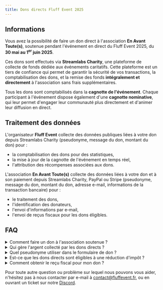 ```yaml
---
title: Dons directs Fluff Event 2025
---
```


## Informations

Vous avez la possibilité de faire un don direct à l'association **En Avant Toute(s)**, soutenue
pendant l'événement en direct du Fluff Event 2025, du **30 mai au 1<sup>er</sup> juin 2025**.

Ces dons sont effectués via **Streamlabs Charity**, une plateforme de collecte de fonds
dédiée aux événements caritatifs. Cette plateforme est un tiers de confiance qui permet de garantir
la sécurité de vos transactions, la comptabilisation des dons, et la remise des fonds
**intégralement et directement** à l'association sans frais supplémentaires.

Tous les dons sont comptabilisés dans la **cagnotte de l'événement**. Chaque participant à
l'événement dispose également d'une **cagnotte nominative**, qui leur permet d'engager leur
communauté plus directement et d'animer leur diffusion en direct.


## Traitement des données

L'organisateur **Fluff Event** collecte des données publiques liées à votre don depuis
Streamlabs Charity (pseudonyme, message du don, montant du don) pour :
- la comptabilisation des dons pour des statistiques,
- la mise à jour de la cagnotte de l'événement en temps réel,
- l'attribution des récompenses associées aux dons.

L'association **En Avant Toute(s)** collecte des données liées à votre don et à son
paiement depuis Streamlabs Charity, PayPal ou Stripe (pseudonyme, message du don, montant du don,
adresse e-mail, informations de la transaction bancaire) pour :
- le traitement des dons,
- l'identification des donateurs,
- l'envoi d'informations par e-mail,
- l'envoi de reçus fiscaux pour les dons éligibles.


## FAQ

<details>
<summary>Comment faire un don à l'association soutenue ?</summary>

Vous pouvez faire un don à **En Avant Toute(s)** pendant l'événement en direct, du
**30 mai au 1<sup>er</sup> juin 2025**. Pour cela, rendez-vous sur la page **Streamlabs Charity**
de l'événement que vous pouvez trouver depuis :
- la chaîne Twitch d'un participant, dont le lien est rattaché à sa
  cagnotte personnelle,
- le site de l'événement, [fluffevent.fr](https://fluffevent.fr).

Vous trouverez un formulaire de don sur la page : utilisez votre nom d'utilisateur Twitch pour que
nous puissions vous identifier et vous attribuer les récompenses associées à votre don.

<!--
Vous pouvez également acheter des produits dans la boutique en ligne de l'événement, dont les
bénéfices seront comptés dans la cagnotte de l'événement et reversés à l'association.
-->

Et une fois l'événement terminé, vous pouvez faire un don à l'association directement et à tout
moment sur leur site :
[don.enavanttoutes.fr/mon-don/~mon-don](https://don.enavanttoutes.fr/mon-don/~mon-don).

</details>

<details>
<summary>Qui gère l'argent collecté par les dons directs ?</summary>

Les dons effectués sur Streamlabs Charity sont gérés par cette même plateforme, qui agit comme
tiers de confiance pour la collecte des fonds. Les dons sont intégralement reversés à l'association
**En Avant Toute(s)**.

L'organisateur **Fluff Event** ne gère ni les dons directs, ni leur collecte, ni leur remise à
l'association. Les fonds ne transitent ni par ses systèmes, ni par ses comptes bancaires.

<!--
Les achats de la boutique en ligne sont gérés par l'association **Fluff Event**, qui reversera les
bénéfices à l'association en deux temps : après la fermeture de la boutique, puis après la clôture
de l'exercice comptable de l'événement.
-->

</details>

<details>
<summary>Quel pseudonyme utiliser dans le formulaire de don ?</summary>

Le pseudonyme, ainsi que le message et le montant du don, sont des informations publiques depuis
Streamlabs Charity. Elles peuvent notamment être affichées sur le flux en direct des chaînes Twitch
des participants.

Nous vous recommandons d'utiliser votre nom d'utilisateur Twitch comme pseudonyme, afin de nous
permettre de vous identifier et de vous attribuer les récompenses associées à votre don.

Vous pouvez choisir un pseudonyme différent ou rester anonyme si vous le souhaitez, mais vous
renoncez alors à l'attribution des récompenses associées à votre don.

Si vous souhaitez être mis en avant dans le classement des meilleurs donateurs, veillez à utiliser
le même pseudonyme pour chacun de vos dons, de manière à ce Streamlabs Charity puisse faire la
somme de ceux-ci et vous attribuer une place dans le classement.

<!--
Le pseudonyme sera affiché sur les chaînes Twitch des participants et utilisé dans nos outils de
gestion des dons et des récompenses.

Si vous souhaitez participer aux activités du Fluff Event, il est nécessaire d'utiliser votre nom d'utilisateur Twitch, pour que nos outils puissent vous identifier et que vous puissiez
obtenir les récompenses associées à votre don dans le **Fluff Place 2025** par exemple.

Si les activités du Fluff Event ne vous intéressent pas, vous êtes libre d'utiliser le pseudonyme
de votre choix !
-->

</details>

<details>
<summary>Est-ce que les dons directs sont éligibles à une réduction d'impôt ?</summary>

Oui, les dons directs de plus de 5€ pour l'association **En Avant Toute(s)** sont éligibles.

</details>

<details>
<summary>Comment obtenir le reçu fiscal pour mon don ?</summary>

Grâce à l'adresse e-mail renseignée lors de votre don, l'association **En Avant Toute(s)** vous
enverra un e-mail de remerciement après la fin de l'événement, avec le détail des informations
nécessaires à l'obtention de votre reçu fiscal : notamment votre nom complet et adresse postale.

Accordez quelques mois après la fin de l'événement pour recevoir cet e-mail. Si besoin, vous
pouvez contacter l'association à l'adresse [dons@enavanttoutes.fr](mailto:dons@enavanttoutes.fr).

</details>

Pour toute autre question ou problème sur lequel nous pouvons vous aider, n'hésitez pas à nous contacter par e-mail à [contact@fluffevent.fr](mailto:contact@fluffevent.fr), ou en ouvrant un ticket sur notre [Discord](https://discord.com/invite/rAesnJHuPe).
